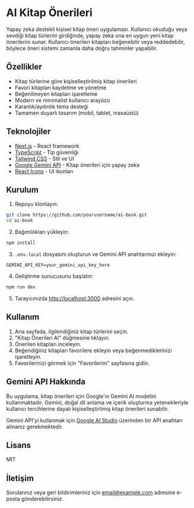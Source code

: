 # AI Kitap Önerileri

Yapay zeka destekli kişisel kitap öneri uygulaması. Kullanıcı okuduğu veya sevdiği kitap türlerini girdiğinde, yapay zeka ona en uygun yeni kitap önerilerini sunar. Kullanıcı önerilen kitapları beğenebilir veya reddedebilir, böylece öneri sistemi zamanla daha doğru tahminler yapabilir.

## Özellikler

- Kitap türlerine göre kişiselleştirilmiş kitap önerileri
- Favori kitapları kaydetme ve yönetme
- Beğenilmeyen kitapları işaretleme
- Modern ve minimalist kullanıcı arayüzü
- Karanlık/aydınlık tema desteği
- Tamamen duyarlı tasarım (mobil, tablet, masaüstü)

## Teknolojiler

- [Next.js](https://nextjs.org/) - React framework
- [TypeScript](https://www.typescriptlang.org/) - Tip güvenliği
- [Tailwind CSS](https://tailwindcss.com/) - Stil ve UI
- [Google Gemini API](https://ai.google.dev/) - Kitap önerileri için yapay zeka
- [React Icons](https://react-icons.github.io/react-icons/) - UI ikonları

## Kurulum

1. Repoyu klonlayın:

```bash
git clone https://github.com/yourusername/ai-book.git
cd ai-book
```

2. Bağımlılıkları yükleyin:

```bash
npm install
```

3. `.env.local` dosyasını oluşturun ve Gemini API anahtarınızı ekleyin:

```
GEMINI_API_KEY=your_gemini_api_key_here
```

4. Geliştirme sunucusunu başlatın:

```bash
npm run dev
```

5. Tarayıcınızda [http://localhost:3000](http://localhost:3000) adresini açın.

## Kullanım

1. Ana sayfada, ilgilendiğiniz kitap türlerini seçin.
2. "Kitap Önerileri Al" düğmesine tıklayın.
3. Önerilen kitapları inceleyin.
4. Beğendiğiniz kitapları favorilere ekleyin veya beğenmediklerinizi işaretleyin.
5. Favorilerinizi görmek için "Favorilerim" sayfasına gidin.

## Gemini API Hakkında

Bu uygulama, kitap önerileri için Google'ın Gemini AI modelini kullanmaktadır. Gemini, doğal dil anlama ve içerik oluşturma yetenekleriyle kullanıcı tercihlerine dayalı kişiselleştirilmiş kitap önerileri sunabilir.

Gemini API'yi kullanmak için [Google AI Studio](https://makersuite.google.com/app/apikey) üzerinden bir API anahtarı almanız gerekmektedir.

## Lisans

MIT

## İletişim

Sorularınız veya geri bildirimleriniz için [email@example.com](mailto:email@example.com) adresine e-posta gönderebilirsiniz.
